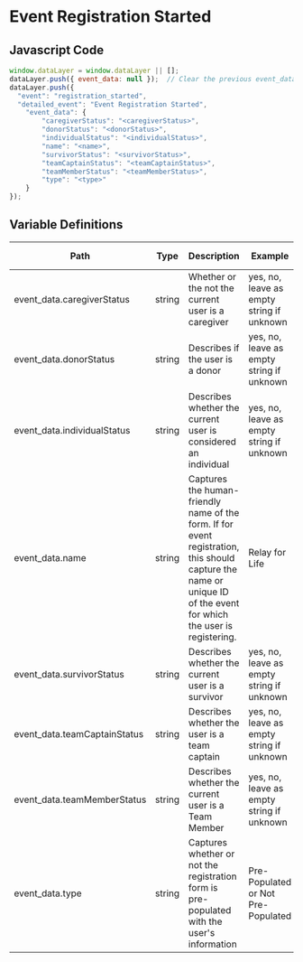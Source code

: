 # Event Registration Started

### 

## Javascript Code
```js
window.dataLayer = window.dataLayer || [];
dataLayer.push({ event_data: null });  // Clear the previous event_data object.
dataLayer.push({
  "event": "registration_started",
  "detailed_event": "Event Registration Started",
    "event_data": {
        "caregiverStatus": "<caregiverStatus>",
        "donorStatus": "<donorStatus>",
        "individualStatus": "<individualStatus>",
        "name": "<name>",
        "survivorStatus": "<survivorStatus>",
        "teamCaptainStatus": "<teamCaptainStatus>",
        "teamMemberStatus": "<teamMemberStatus>",
        "type": "<type>"
    }
});
```

## Variable Definitions

|Path|Type|Description|Example|Pattern|Min Length|Max Length|Minimum|Maximum|Multiple Of|
| --- | --- | --- | --- | --- | --- | --- | --- | --- | --- |
|event_data.caregiverStatus|string|Whether or the not the current user is a caregiver|yes, no, leave as empty string if unknown|||||||
|event_data.donorStatus|string|Describes if the user is a donor|yes, no, leave as empty string if unknown|||||||
|event_data.individualStatus|string|Describes whether the current user is considered an individual|yes, no, leave as empty string if unknown|||||||
|event_data.name|string|Captures the human-friendly name of the form. If for event registration, this should capture the name or unique ID of the event for which the user is registering.|Relay for Life|||||||
|event_data.survivorStatus|string|Describes whether the current user is a survivor|yes, no, leave as empty string if unknown|||||||
|event_data.teamCaptainStatus|string|Describes whether the user is a team captain|yes, no, leave as empty string if unknown|||||||
|event_data.teamMemberStatus|string|Describes whether the current user is a Team Member|yes, no, leave as empty string if unknown|||||||
|event_data.type|string|Captures whether or not the registration form is pre-populated with the user's information|Pre-Populated or Not Pre-Populated|||||||




